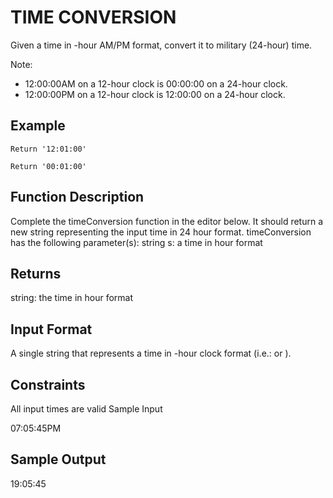 # TIME CONVERSION
Given a time in -hour AM/PM format, convert it to military (24-hour) time.

Note: 
- 12:00:00AM on a 12-hour clock is 00:00:00 on a 24-hour clock.
- 12:00:00PM on a 12-hour clock is 12:00:00 on a 24-hour clock.

## Example
`Return '12:01:00'`

`Return '00:01:00'`


## Function Description
Complete the timeConversion function in the editor below. It should return a new string representing the input time in 24 hour format.
timeConversion has the following parameter(s):
string s: a time in  hour format


## Returns
string: the time in  hour format


## Input Format
A single string  that represents a time in -hour clock format (i.e.:  or ).


## Constraints
All input times are valid
Sample Input

07:05:45PM


## Sample Output
19:05:45